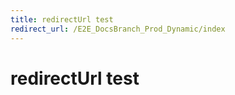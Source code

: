 ```yaml
---
title: redirectUrl test
redirect_url: /E2E_DocsBranch_Prod_Dynamic/index
---
```

# redirectUrl test 
 
